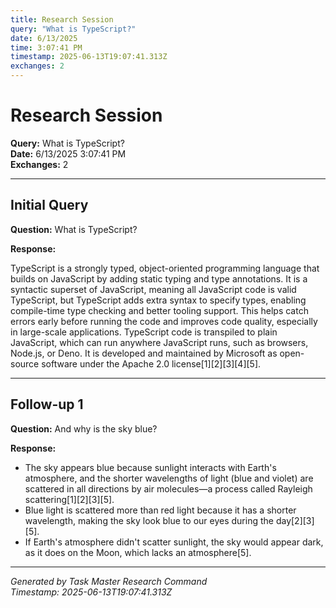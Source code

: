 ```yaml
---
title: Research Session
query: "What is TypeScript?"
date: 6/13/2025
time: 3:07:41 PM
timestamp: 2025-06-13T19:07:41.313Z
exchanges: 2
---
```


# Research Session

**Query:** What is TypeScript?  
**Date:** 6/13/2025 3:07:41 PM  
**Exchanges:** 2

---

## Initial Query

**Question:** What is TypeScript?

**Response:**

TypeScript is a strongly typed, object-oriented programming language that builds on JavaScript by adding static typing and type annotations. It is a syntactic superset of JavaScript, meaning all JavaScript code is valid TypeScript, but TypeScript adds extra syntax to specify types, enabling compile-time type checking and better tooling support. This helps catch errors early before running the code and improves code quality, especially in large-scale applications. TypeScript code is transpiled to plain JavaScript, which can run anywhere JavaScript runs, such as browsers, Node.js, or Deno. It is developed and maintained by Microsoft as open-source software under the Apache 2.0 license[1][2][3][4][5].

---

## Follow-up 1

**Question:** And why is the sky blue?

**Response:**

- The sky appears blue because sunlight interacts with Earth's atmosphere, and the shorter wavelengths of light (blue and violet) are scattered in all directions by air molecules—a process called Rayleigh scattering[1][2][3][5].
- Blue light is scattered more than red light because it has a shorter wavelength, making the sky look blue to our eyes during the day[2][3][5].
- If Earth's atmosphere didn't scatter sunlight, the sky would appear dark, as it does on the Moon, which lacks an atmosphere[5].


---

*Generated by Task Master Research Command*  
*Timestamp: 2025-06-13T19:07:41.313Z*
